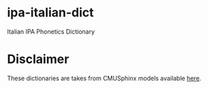 # ipa-italian-dict
Italian IPA Phonetics Dictionary
# Disclaimer
These dictionaries are takes from CMUSphinx models available [here]( https://cmusphinx.github.io/wiki/download/).
